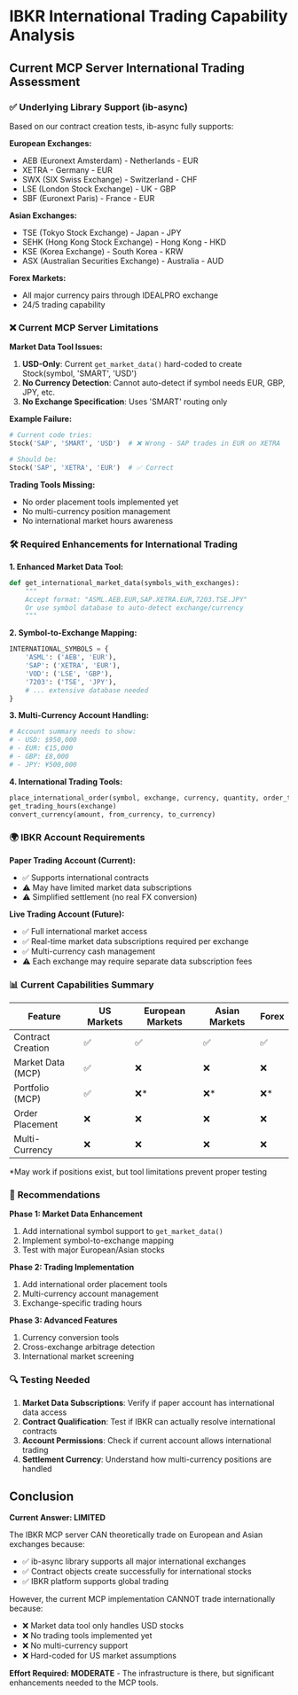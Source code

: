 # IBKR International Trading Capability Analysis

## Current MCP Server International Trading Assessment

### ✅ **Underlying Library Support (ib-async)**
Based on our contract creation tests, ib-async fully supports:

**European Exchanges:**
- AEB (Euronext Amsterdam) - Netherlands - EUR
- XETRA - Germany - EUR  
- SWX (SIX Swiss Exchange) - Switzerland - CHF
- LSE (London Stock Exchange) - UK - GBP
- SBF (Euronext Paris) - France - EUR

**Asian Exchanges:**
- TSE (Tokyo Stock Exchange) - Japan - JPY
- SEHK (Hong Kong Stock Exchange) - Hong Kong - HKD
- KSE (Korea Exchange) - South Korea - KRW  
- ASX (Australian Securities Exchange) - Australia - AUD

**Forex Markets:**
- All major currency pairs through IDEALPRO exchange
- 24/5 trading capability

### ❌ **Current MCP Server Limitations**

**Market Data Tool Issues:**
1. **USD-Only**: Current `get_market_data()` hard-coded to create Stock(symbol, 'SMART', 'USD')
2. **No Currency Detection**: Cannot auto-detect if symbol needs EUR, GBP, JPY, etc.
3. **No Exchange Specification**: Uses 'SMART' routing only

**Example Failure:**
```python
# Current code tries:
Stock('SAP', 'SMART', 'USD')  # ❌ Wrong - SAP trades in EUR on XETRA

# Should be:
Stock('SAP', 'XETRA', 'EUR')  # ✅ Correct
```

**Trading Tools Missing:**
- No order placement tools implemented yet
- No multi-currency position management
- No international market hours awareness

### 🛠️ **Required Enhancements for International Trading**

**1. Enhanced Market Data Tool:**
```python
def get_international_market_data(symbols_with_exchanges):
    """
    Accept format: "ASML.AEB.EUR,SAP.XETRA.EUR,7203.TSE.JPY"
    Or use symbol database to auto-detect exchange/currency
    """
```

**2. Symbol-to-Exchange Mapping:**
```python
INTERNATIONAL_SYMBOLS = {
    'ASML': ('AEB', 'EUR'),
    'SAP': ('XETRA', 'EUR'), 
    'VOD': ('LSE', 'GBP'),
    '7203': ('TSE', 'JPY'),
    # ... extensive database needed
}
```

**3. Multi-Currency Account Handling:**
```python
# Account summary needs to show:
# - USD: $950,000
# - EUR: €15,000  
# - GBP: £8,000
# - JPY: ¥500,000
```

**4. International Trading Tools:**
```python
place_international_order(symbol, exchange, currency, quantity, order_type)
get_trading_hours(exchange)
convert_currency(amount, from_currency, to_currency)
```

### 🌍 **IBKR Account Requirements**

**Paper Trading Account (Current):**
- ✅ Supports international contracts
- ⚠️ May have limited market data subscriptions
- ⚠️ Simplified settlement (no real FX conversion)

**Live Trading Account (Future):**
- ✅ Full international market access
- ✅ Real-time market data subscriptions required per exchange
- ✅ Multi-currency cash management
- ⚠️ Each exchange may require separate data subscription fees

### 📊 **Current Capabilities Summary**

| Feature | US Markets | European Markets | Asian Markets | Forex |
|---------|------------|------------------|---------------|-------|
| Contract Creation | ✅ | ✅ | ✅ | ✅ |
| Market Data (MCP) | ✅ | ❌ | ❌ | ❌ |
| Portfolio (MCP) | ✅ | ❌* | ❌* | ❌* |
| Order Placement | ❌ | ❌ | ❌ | ❌ |
| Multi-Currency | ❌ | ❌ | ❌ | ❌ |

*May work if positions exist, but tool limitations prevent proper testing

### 🎯 **Recommendations**

**Phase 1: Market Data Enhancement**
1. Add international symbol support to `get_market_data()`
2. Implement symbol-to-exchange mapping
3. Test with major European/Asian stocks

**Phase 2: Trading Implementation**  
1. Add international order placement tools
2. Multi-currency account management
3. Exchange-specific trading hours

**Phase 3: Advanced Features**
1. Currency conversion tools
2. Cross-exchange arbitrage detection  
3. International market screening

### 🔍 **Testing Needed**

1. **Market Data Subscriptions**: Verify if paper account has international data access
2. **Contract Qualification**: Test if IBKR can actually resolve international contracts
3. **Account Permissions**: Check if current account allows international trading
4. **Settlement Currency**: Understand how multi-currency positions are handled

## Conclusion

**Current Answer: LIMITED**

The IBKR MCP server CAN theoretically trade on European and Asian exchanges because:
- ✅ ib-async library supports all major international exchanges
- ✅ Contract objects create successfully for international stocks
- ✅ IBKR platform supports global trading

However, the current MCP implementation CANNOT trade internationally because:
- ❌ Market data tool only handles USD stocks
- ❌ No trading tools implemented yet
- ❌ No multi-currency support
- ❌ Hard-coded for US market assumptions

**Effort Required: MODERATE** - The infrastructure is there, but significant enhancements needed to the MCP tools.
